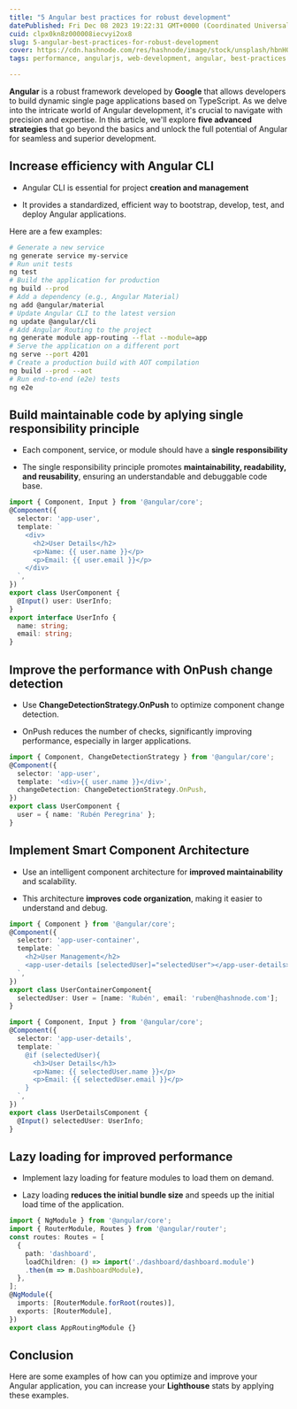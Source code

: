 ```yaml
---
title: "5 Angular best practices for robust development"
datePublished: Fri Dec 08 2023 19:22:31 GMT+0000 (Coordinated Universal Time)
cuid: clpx0kn8z000008iecvyi2ox8
slug: 5-angular-best-practices-for-robust-development
cover: https://cdn.hashnode.com/res/hashnode/image/stock/unsplash/hbnH0ILjUZE/upload/d2a129d3874064e4d8392c50eb76a0a9.jpeg
tags: performance, angularjs, web-development, angular, best-practices

---
```


**Angular** is a robust framework developed by **Google** that allows developers to build dynamic single page applications based on TypeScript. As we delve into the intricate world of Angular development, it's crucial to navigate with precision and expertise. In this article, we'll explore **five advanced strategies** that go beyond the basics and unlock the full potential of Angular for seamless and superior development.

## Increase efficiency with Angular CLI

* Angular CLI is essential for project **creation and management**
    
* It provides a standardized, efficient way to bootstrap, develop, test, and deploy Angular applications.
    

Here are a few examples:

```bash
# Generate a new service
ng generate service my-service
# Run unit tests
ng test
# Build the application for production
ng build --prod
# Add a dependency (e.g., Angular Material)
ng add @angular/material
# Update Angular CLI to the latest version
ng update @angular/cli
# Add Angular Routing to the project
ng generate module app-routing --flat --module=app
# Serve the application on a different port
ng serve --port 4201
# Create a production build with AOT compilation
ng build --prod --aot
# Run end-to-end (e2e) tests
ng e2e
```

## Build maintainable code by aplying single responsibility principle

* Each component, service, or module should have a **single responsibility**
    
* The single responsibility principle promotes **maintainability, readability, and reusability**, ensuring an understandable and debuggable code base.
    

```typescript
import { Component, Input } from '@angular/core';
@Component({
  selector: 'app-user',
  template: `
    <div>
      <h2>User Details</h2>
      <p>Name: {{ user.name }}</p>
      <p>Email: {{ user.email }}</p>
    </div>
  `,
})
export class UserComponent {
  @Input() user: UserInfo;
}
export interface UserInfo {
  name: string;
  email: string;
}
```

## Improve the performance with OnPush change detection

* Use **ChangeDetectionStrategy.OnPush** to optimize component change detection.
    
* OnPush reduces the number of checks, significantly improving performance, especially in larger applications.
    

```typescript
import { Component, ChangeDetectionStrategy } from '@angular/core';
@Component({
  selector: 'app-user',
  template: '<div>{{ user.name }}</div>',
  changeDetection: ChangeDetectionStrategy.OnPush,
})
export class UserComponent {
  user = { name: 'Rubén Peregrina' };
}
```

## Implement Smart Component Architecture

* Use an intelligent component architecture for **improved maintainability** and scalability.
    
* This architecture **improves code organization**, making it easier to understand and debug.
    

```typescript
import { Component } from '@angular/core';
@Component({
  selector: 'app-user-container',
  template: `
    <h2>User Management</h2>
    <app-user-details [selectedUser]="selectedUser"></app-user-details>
  `,
})
export class UserContainerComponent{
  selectedUser: User = [name: 'Rubén', email: 'ruben@hashnode.com'];
}
```

```typescript
import { Component, Input } from '@angular/core';
@Component({
  selector: 'app-user-details',
  template: `
    @if (selectedUser){
      <h3>User Details</h3>
      <p>Name: {{ selectedUser.name }}</p>
      <p>Email: {{ selectedUser.email }}</p>
    }
  `,
})
export class UserDetailsComponent {
  @Input() selectedUser: UserInfo;
}
```

## Lazy loading for improved performance

* Implement lazy loading for feature modules to load them on demand.
    
* Lazy loading **reduces the initial bundle size** and speeds up the initial load time of the application.
    

```typescript
import { NgModule } from '@angular/core';
import { RouterModule, Routes } from '@angular/router';
const routes: Routes = [
  {
    path: 'dashboard',
    loadChildren: () => import('./dashboard/dashboard.module')
    .then(m => m.DashboardModule),
  },
];
@NgModule({
  imports: [RouterModule.forRoot(routes)],
  exports: [RouterModule],
})
export class AppRoutingModule {}
```

## Conclusion

Here are some examples of how can you optimize and improve your Angular application, you can increase your **Lighthouse** stats by applying these examples.